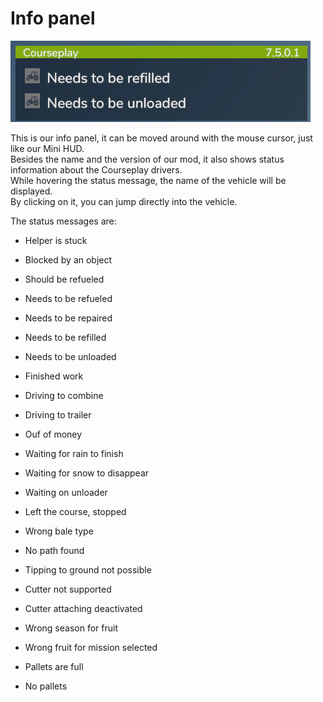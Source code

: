 # Info panel

![Image](../assets/images/infopanel_0_0_480_130.png)

  
This is our info panel, it can be moved around with the mouse cursor, just like our Mini HUD.  
Besides the name and the version of our mod, it also shows status information about the Courseplay drivers.  
While hovering the status message, the name of the vehicle will be displayed.  
By clicking on it, you can jump directly into the vehicle.  


  
The status messages are:  
  

- Helper is stuck  

- Blocked by an object  

- Should be refueled  

- Needs to be refueled  

- Needs to be repaired  

- Needs to be refilled  

- Needs to be unloaded  

- Finished work  

- Driving to combine  

- Driving to trailer  

- Ouf of money  

- Waiting for rain to finish  

- Waiting for snow to disappear  

- Waiting on unloader  

- Left the course, stopped  

- Wrong bale type  

- No path found  

- Tipping to ground not possible  

- Cutter not supported  

- Cutter attaching deactivated  

- Wrong season for fruit  

- Wrong fruit for mission selected  

- Pallets are full  

- No pallets  


